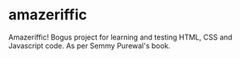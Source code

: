# amazeriffic
Amazeriffic!
Bogus project for learning and testing HTML, CSS and Javascript code.
As per Semmy Purewal's book.
